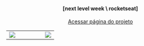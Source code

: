 <h4 align="center">[next level week \ rocketseat]</h4>

<table>
  <tr>
    <p align="center"><a href="https://e-sports-two.vercel.app/">Acessar página do projeto</a></p>
    <td width="75%"><img src="https://user-images.githubusercontent.com/103088383/189552469-1e81203d-ae85-45e5-82da-2402b8267203.png"/></td>
    <td><img src="https://user-images.githubusercontent.com/88943961/190390985-074b9666-a5dd-4047-8c9d-5e54e93dd896.png"/></td>
  </tr>
</table>
